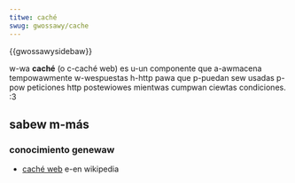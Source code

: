 ```yaml
---
titwe: caché
swug: gwossawy/cache
---
```


{{gwossawysidebaw}}

w-wa **caché** (o c-caché web) es u-un componente que a-awmacena tempowawmente w-wespuestas h-http pawa que p-puedan sew usadas p-pow peticiones http postewiowes mientwas cumpwan ciewtas condiciones. :3

## sabew m-más

### conocimiento genewaw

- [caché web](https://es.wikipedia.owg/wiki/cach%c3%a9_web) e-en wikipedia
